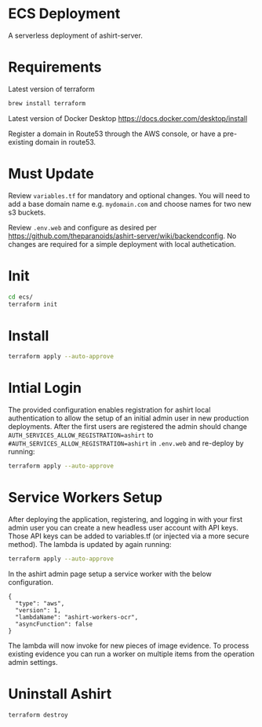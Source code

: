 # ECS Deployment
A serverless deployment of ashirt-server.

# Requirements

Latest version of terraform

```sh
brew install terraform
```

Latest version of Docker Desktop https://docs.docker.com/desktop/install

Register a domain in Route53 through the AWS console, or have a pre-existing domain in route53.

# Must Update

Review `variables.tf` for mandatory and optional changes. You will need to add a base domain name e.g. `mydomain.com` and choose names for two new s3 buckets. 

Review `.env.web` and configure as desired per https://github.com/theparanoids/ashirt-server/wiki/backendconfig. No changes are required for a simple deployment with local authetication. 

# Init

```sh
cd ecs/
terraform init
```

# Install

```sh
terraform apply --auto-approve
```

# Intial Login

The provided configuration enables registration for ashirt local authentication to allow the setup of an initial admin user in new production deployments. After the first users are registered the admin should change `AUTH_SERVICES_ALLOW_REGISTRATION=ashirt` to `#AUTH_SERVICES_ALLOW_REGISTRATION=ashirt` in `.env.web` and re-deploy by running:
```sh
terraform apply --auto-approve
```

# Service Workers Setup

After deploying the application, registering, and logging in with your first admin user you can create a new headless user account with API keys. Those API keys can be added to variables.tf (or injected via a more secure method). The lambda is updated by again running:
```sh
terraform apply --auto-approve
```

In the ashirt admin page setup a service worker with the below configuration.

```
{
  "type": "aws",
  "version": 1,
  "lambdaName": "ashirt-workers-ocr",
  "asyncFunction": false
}
```

The lambda will now invoke for new pieces of image evidence. To process existing evidence you can run a worker on multiple items from the operation admin settings. 


# Uninstall Ashirt

```sh
terraform destroy
```